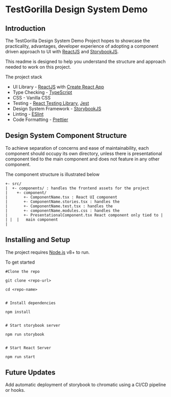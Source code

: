 # TestGorilla Design System Demo

## Introduction
The TestGorilla Design System Demo Project hopes to showcase the practicality, advantages, developer experience of adopting a component driven approach to UI with [ReactJS](https://reactjs.org) and [StorybookJS](https://storybook.js.org/).

This readme is designed to help you understand the structure and approach needed to work on this project.

The project stack
- UI Library - [ReactJS](https://reactjs.org) with [Create React App](https://create-react-app.dev/) 
- Type Checking - [TypeScript](https://www.typescriptlang.org/)
- CSS - Vanilla CSS
- Testing - [React Testing Library](https://testing-library.com/docs/react-testing-library/intro/), [Jest](https://jestjs.io/)
- Design System Framework -  [StorybookJS](https://storybook.js.org/)
- Linting - [ESlint](https://eslint.org/)
- Code Formatting - [Prettier](https://prettier.io/)

## Design System Component Structure

To achieve separation of concerns and ease of maintainability, each component should occupy its own directory, unless there is presentational component tied to the main component and does not feature in any other component.

The component structure is illustrated below

```
+- src/
|  +- components/ : handles the frontend assets for the project
|    +- component/
|       +- ComponentName.tsx : React UI component  
|       +- ComponentName.stories.tsx : handles the 
|       +- ComponentName.test.tsx : handles the 
|       +- componentName.modules.css : handles the
|       +- PresentationalComponent.tsx React component only tied to |  | |  |   main component    
|

```

## Installing and Setup
The project requires [Node.js](https://nodejs.org/) v8+ to run.

To get started 

```
#Clone the repo

git clone <repo-url>

cd <repo-name>


# Install dependencies

npm install


# Start storybook server

npm run storybook


# Start React Server

npm run start

```

## Future Updates

Add automatic deployment of storybook to chromatic using a CI/CD pipeline or hooks.


